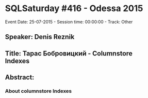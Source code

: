 # SQLSaturday #416 - Odessa 2015
Event Date: 25-07-2015 - Session time: 00:00:00 - Track: Other
## Speaker: Denis Reznik
## Title: Тарас Бобровицкий - Columnstore Indexes
## Abstract:
### About  columnstore Indexes
